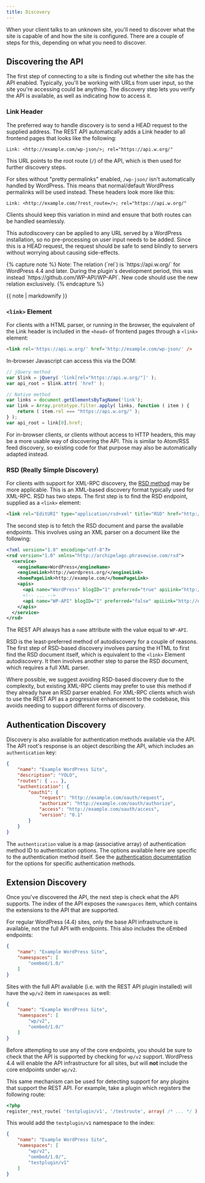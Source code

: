 ```yaml
---
title: Discovery
---
```


When your client talks to an unknown site, you'll need to discover what the
site is capable of and how the site is configured. There are a couple of steps
for this, depending on what you need to discover.


Discovering the API
-------------------

The first step of connecting to a site is finding out whether the site has the
API enabled. Typically, you'll be working with URLs from user input, so the
site you're accessing could be anything. The discovery step lets you verify
the API is available, as well as indicating how to access it.

### Link Header

The preferred way to handle discovery is to send a HEAD request to the
supplied address. The REST API automatically adds a Link header to all
frontend pages that looks like the following:

```
Link: <http://example.com/wp-json/>; rel="https://api.w.org/"
```

This URL points to the root route (`/`) of the API, which is then used for
further discovery steps.

For sites without "pretty permalinks" enabled, `/wp-json/` isn't automatically
handled by WordPress. This means that normal/default WordPress permalinks will
be used instead. These headers look more like this:

```
Link: <http://example.com/?rest_route=/>; rel="https://api.w.org/"
```

Clients should keep this variation in mind and ensure that both routes can be
handled seamlessly.

This autodiscovery can be applied to any URL served by a WordPress
installation, so no pre-processing on user input needs to be added. Since this
is a HEAD request, the request should be safe to send blindly to servers
without worrying about causing side-effects.

<div class="note warning">
{% capture note %}
Note: The relation (`rel`) is `https://api.w.org/` for WordPress 4.4 and later.
During the plugin's development period, this was instead `https://github.com/WP-API/WP-API`.
New code should use the new relation exclusively.
{% endcapture %}

{{ note | markdownify }}
</div>

### `<link>` Element

For clients with a HTML parser, or running in the browser, the equivalent of
the Link header is included in the `<head>` of frontend pages through a
`<link>` element:

```html
<link rel='https://api.w.org/' href='http://example.com/wp-json/' />
```

In-browser Javascript can access this via the DOM:

```js
// jQuery method
var $link = jQuery( 'link[rel="https://api.w.org/"]' );
var api_root = $link.attr( 'href' );

// Native method
var links = document.getElementsByTagName('link');
var link = Array.prototype.filter.apply( links, function ( item ) {
	return ( item.rel === "https://api.w.org/" );
} );
var api_root = link[0].href;
```

For in-browser clients, or clients without access to HTTP headers, this may be
a more usable way of discovering the API. This is similar to Atom/RSS feed
discovery, so existing code for that purpose may also be automatically
adapted instead.

### RSD (Really Simple Discovery)

For clients with support for XML-RPC discovery, the [RSD method][] may be more
applicable. This is an XML-based discovery format typically used for XML-RPC.
RSD has two steps. The first step is to find the RSD endpoint, supplied as a
`<link>` element:

```html
<link rel="EditURI" type="application/rsd+xml" title="RSD" href="http://example.com/xmlrpc.php?rsd" />
```

[RSD method]: http://cyber.law.harvard.edu/blogs/gems/tech/rsd.html

The second step is to fetch the RSD document and parse the available
endpoints. This involves using an XML parser on a document like the following:

```xml
<?xml version="1.0" encoding="utf-8"?>
<rsd version="1.0" xmlns="http://archipelago.phrasewise.com/rsd">
  <service>
    <engineName>WordPress</engineName>
    <engineLink>http://wordpress.org/</engineLink>
    <homePageLink>http://example.com/</homePageLink>
    <apis>
      <api name="WordPress" blogID="1" preferred="true" apiLink="http://example.com/xmlrpc.php" />
      <!-- ... -->
      <api name="WP-API" blogID="1" preferred="false" apiLink="http://example.com/wp-json/" />
    </apis>
  </service>
</rsd>
```

The REST API always has a `name` attribute with the value equal to `WP-API`.

RSD is the least-preferred method of autodiscovery for a couple of reasons.
The first step of RSD-based discovery involves parsing the HTML to first find
the RSD document itself, which is equivalent to the `<link>` Element
autodiscovery. It then involves another step to parse the RSD document, which
requires a full XML parser.

Where possible, we suggest avoiding RSD-based discovery due to the complexity,
but existing XML-RPC clients may prefer to use this method if they already
have an RSD parser enabled. For XML-RPC clients which wish to use the REST API
as a progressive enhancement to the codebase, this avoids needing to support
different forms of discovery.


Authentication Discovery
------------------------

Discovery is also available for authentication methods available via the API.
The API root's response is an object describing the API, which includes an
`authentication` key:

```json
{
	"name": "Example WordPress Site",
	"description": "YOLO",
	"routes": { ... },
	"authentication": {
		"oauth1": {
			"request": "http://example.com/oauth/request",
			"authorize": "http://example.com/oauth/authorize",
			"access": "http://example.com/oauth/access",
			"version": "0.1"
		}
	}
}
```

The `authentication` value is a map (associative array) of authentication
method ID to authentication options. The options available here are specific
to the authentication method itself. See the [authentication documentation][]
for the options for specific authentication methods.

[authentication documentation]: /guide/authentication/

Extension Discovery
-------------------

Once you've discovered the API, the next step is check what the API supports.
The index of the API exposes the `namespaces` item, which contains the
extensions to the API that are supported.

For regular WordPress (4.4) sites, only the base API infrastructure is
available, not the full API with endpoints. This also includes the oEmbed
endpoints:

```json
{
	"name": "Example WordPress Site",
	"namespaces": [
		"oembed/1.0/"
	]
}
```

Sites with the full API available (i.e. with the REST API plugin installed) will
have the `wp/v2` item in `namespaces` as well:

```json
{
	"name": "Example WordPress Site",
	"namespaces": [
		"wp/v2",
		"oembed/1.0/"
	]
}
```

Before attempting to use any of the core endpoints, you should be sure to check
that the API is supported by checking for `wp/v2` support. WordPress 4.4 will
enable the API infrastructure for all sites, but will **not** include the core
endpoints under `wp/v2`.

This same mechanism can be used for detecting support for any plugins that
support the REST API. For example, take a plugin which registers the
following route:

```php
<?php
register_rest_route( 'testplugin/v1', '/testroute', array( /* ... */ ) );
```

This would add the `testplugin/v1` namespace to the index:

```json
{
	"name": "Example WordPress Site",
	"namespaces": [
		"wp/v2",
		"oembed/1.0/",
		"testplugin/v1"
	]
}
```
